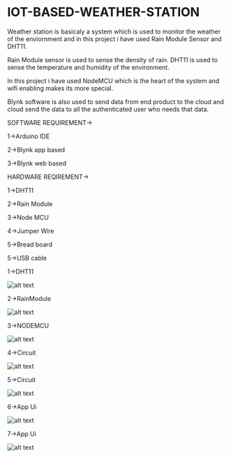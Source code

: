 # IOT-BASED-WEATHER-STATION
Weather station is basicaly a system which is used to monitor the weather of the enviornment and in this project i have used Rain Module Sensor and DHT11.

Rain Module sensor is used to sense the density of rain. DHT11 is used to sense the temperature and humidity of the environment.

In this project i have used NodeMCU which is the heart of the system and wifi enabling makes its more special.

Blynk software is also used to send data from end product to the cloud and cloud send the data to all the authenticated user who needs that data.

SOFTWARE REQUIREMENT->

1->Arduino IDE

2->Blynk app based

3->Blynk web based

HARDWARE REQIREMENT->

1->DHT11

2->Rain Module 

3->Node MCU

4->Jumper Wire

5->Bread board

5->USB cable

1->DHT11

![alt text](https://github.com/abhishekjaiswal3158/IOT-BASED-WEATHER-STATION/blob/main/DHT11.jpeg?raw=true)

2->RainModule

![alt text](https://github.com/abhishekjaiswal3158/IOT-BASED-WEATHER-STATION/blob/main/RainModeule.jpeg?raw=true)

3->NODEMCU

![alt text](https://github.com/abhishekjaiswal3158/IOT-BASED-WEATHER-STATION/blob/main/NODEMCU.jpeg?raw=true)

4->Circuit

![alt text](https://github.com/abhishekjaiswal3158/IOT-BASED-WEATHER-STATION/blob/main/Circuit1.jpeg?raw=true)

5->Circuit 

![alt text](https://github.com/abhishekjaiswal3158/IOT-BASED-WEATHER-STATION/blob/main/Circuit2.jpeg?raw=true)

6->App Ui

![alt text](https://github.com/abhishekjaiswal3158/IOT-BASED-WEATHER-STATION/blob/main/APPUI.jpeg?raw=true)

7->App Ui

![alt text](https://github.com/abhishekjaiswal3158/IOT-BASED-WEATHER-STATION/blob/main/APPUI1.jpeg?raw=true)

